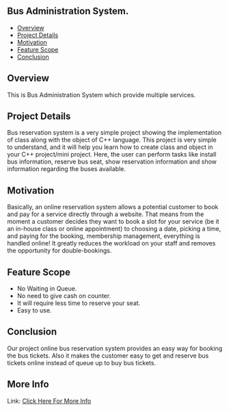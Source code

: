 ## Bus Administration System.

* [Overview](#overview)
* [Project Details](#projectdetails)
* [Motivation](#motivation)
* [Feature Scope](#featurescope)
* [Conclusion](#conclusion)

## Overview
This is Bus Administration System which provide multiple services.

## Project Details
Bus reservation system is a very simple project showing the implementation of class along with the object of C++ language. This project is very simple to understand, and it will help you learn how to create class and object in your C++ project/mini project. Here, the user can perform tasks like install bus information, reserve bus seat, show reservation information and show information regarding the buses available.

## Motivation
Basically, an online reservation system allows a potential customer to book and pay for a service directly through a website. That means from the moment a customer decides they want to book a slot for your service (be it an in-house class or online appointment) to choosing a date, picking a time, and paying for the booking, membership management, everything is handled online! It greatly reduces the workload on your staff and removes the opportunity for double-bookings.

## Feature Scope

* No Waiting in Queue.
* No need to give cash on counter.
* It will require less time to reserve your seat.
* Easy to use.

## Conclusion
Our project online bus reservation system provides an easy way for booking the bus tickets. Also it makes the customer easy to get and reserve bus tickets online instead of queue up to buy bus tickets.

## More Info
Link: [Click Here For More Info](https://www.dropbox.com/s/wnf7zttdusj7yim/dsa%20mini%20project%20ppt.pptx?dl=0)


